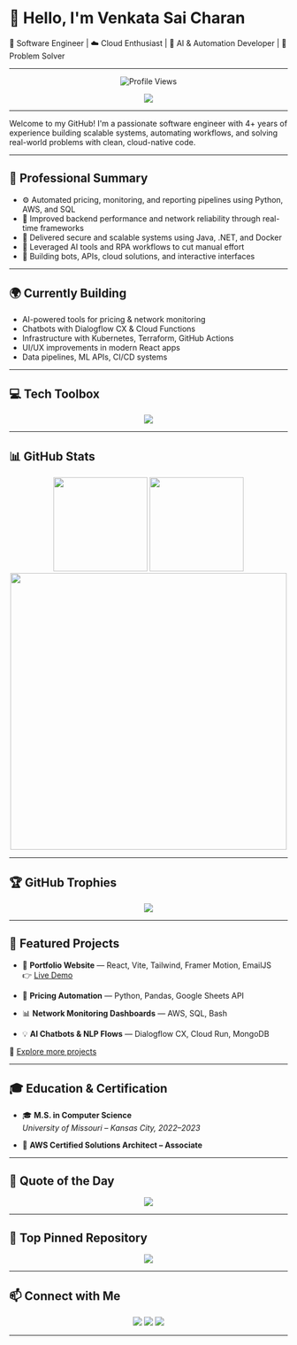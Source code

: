 # 👋 Hello, I'm Venkata Sai Charan

🎯 Software Engineer | ☁️ Cloud Enthusiast | 🧠 AI & Automation Developer | 🔧 Problem Solver

---

<p align="center">
  <img src="https://komarev.com/ghpvc/?username=saicharankarasala&label=Profile%20views&color=brightgreen&style=flat" alt="Profile Views"/>
</p>

<p align="center">
  <img src="https://readme-typing-svg.herokuapp.com?font=Fira+Code&weight=500&size=22&pause=1000&color=36BCF7&center=true&vCenter=true&width=600&lines=Automation+%26+AI+Developer;Fullstack+Cloud+Engineer;Code+that+Solves+Real+Problems"/>
</p>

---

Welcome to my GitHub! I'm a passionate software engineer with 4+ years of experience building scalable systems, automating workflows, and solving real-world problems with clean, cloud-native code.

---

## 💼 Professional Summary

- ⚙️ Automated pricing, monitoring, and reporting pipelines using Python, AWS, and SQL
- 🧩 Improved backend performance and network reliability through real-time frameworks
- 🔗 Delivered secure and scalable systems using Java, .NET, and Docker
- 🧠 Leveraged AI tools and RPA workflows to cut manual effort
- 🚀 Building bots, APIs, cloud solutions, and interactive interfaces

---

## 🌍 Currently Building

- AI-powered tools for pricing & network monitoring  
- Chatbots with Dialogflow CX & Cloud Functions  
- Infrastructure with Kubernetes, Terraform, GitHub Actions  
- UI/UX improvements in modern React apps  
- Data pipelines, ML APIs, CI/CD systems

---

## 💻 Tech Toolbox

<div align="center">
  <img src="https://skillicons.dev/icons?i=python,java,javascript,typescript,c,cs,dotnet,html,css,tailwind,react,nextjs,redux,angular,express,nodejs,bash,linux,git,github,docker,kubernetes,aws,gcp,azure,vercel,netlify,jenkins,nginx,postgresql,mysql,mongodb,dynamodb,sqlite,apache,socketio,flask,django,fastapi,jwt,vite,webpack,jira,figma,canva,photoshop,postman,graphql,vscode,pandas,numpy,matplotlib,opencv,heroku,powerbi,grafana,prometheus" />
</div>

---

## 📊 GitHub Stats

<div align="center">
  <img height="170" src="https://github-readme-stats.vercel.app/api?username=saicharankarasala&show_icons=true&theme=tokyonight&hide=issues&hide_border=true" />
  <img height="170" src="https://github-readme-stats.vercel.app/api/top-langs/?username=saicharankarasala&layout=compact&theme=tokyonight&hide_border=true" />
</div>

<div align="center">
  <img width="500" src="https://streak-stats.demolab.com/?user=saicharankarasala&theme=tokyonight&hide_border=true" />
</div>

---

## 🏆 GitHub Trophies

<p align="center">
  <img src="https://github-profile-trophy.vercel.app/?username=saicharankarasala&theme=gruvbox&margin-w=8&no-frame=true" />
</p>

---

## 🚀 Featured Projects

- 🎯 **Portfolio Website** — React, Vite, Tailwind, Framer Motion, EmailJS  
  👉 [Live Demo](https://www.venkatasaicharan.com)

- 🤖 **Pricing Automation** — Python, Pandas, Google Sheets API

- 📊 **Network Monitoring Dashboards** — AWS, SQL, Bash

- 💡 **AI Chatbots & NLP Flows** — Dialogflow CX, Cloud Run, MongoDB

🔗 [Explore more projects](https://www.venkatasaicharan.com)

---

## 🎓 Education & Certification

- 🎓 **M.S. in Computer Science**  
  *University of Missouri – Kansas City, 2022–2023*

- 📜 **AWS Certified Solutions Architect – Associate**

---

## 💬 Quote of the Day

<p align="center">
  <img src="https://quotes-github-readme.vercel.app/api?type=horizontal&theme=radical" />
</p>

---

## 📌 Top Pinned Repository

<p align="center">
  <a href="https://github.com/saicharankarasala/Portfolio">
    <img src="https://github-readme-stats.vercel.app/api/pin/?username=saicharankarasala&repo=Portfolio&theme=tokyonight&hide_border=true" />
  </a>
</p>

---

## 📫 Connect with Me

<p align="center">
  <a href="https://linkedin.com/in/sai-charan-k-v"><img src="https://img.shields.io/badge/LinkedIn-%230077B5.svg?logo=linkedin&logoColor=white" /></a>
  <a href="mailto:kvscharan11@gmail.com"><img src="https://img.shields.io/badge/Email-D14836?logo=gmail&logoColor=white" /></a>
  <a href="https://www.venkatasaicharan.com"><img src="https://img.shields.io/badge/Portfolio-%23000000.svg?logo=vercel&logoColor=white" /></a>
</p>

---

<!-- Built with ❤️ by Venkata Sai Charan Karasala -->
